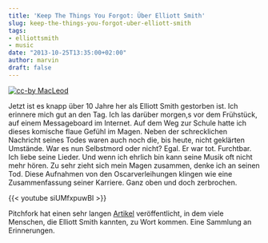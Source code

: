 ```yaml
---
title: 'Keep The Things You Forgot: Über Elliott Smith'
slug: keep-the-things-you-forgot-uber-elliott-smith
tags:
- elliottsmith
- music
date: "2013-10-25T13:35:00+02:00"
author: marvin
draft: false
---
```

[![cc-by MacLeod](/images/Elliott_Smith_Memorial_Wall.jpg)](https://en.wikipedia.org/wiki/File:Elliott_Smith_Memorial_Wall.jpg)

Jetzt ist es knapp über 10 Jahre her als Elliott Smith gestorben ist.
Ich erinnere mich gut an den Tag. Ich las darüber morgen,s vor dem
Frühstück, auf einem Messageboard im Internet. Auf dem Weg zur Schule
hatte ich dieses komische flaue Gefühl im Magen. Neben der schrecklichen
Nachricht seines Todes waren auch noch die, bis heute, nicht geklärten
Umstände. War es nun Selbstmord oder nicht? Egal. Er war tot. Furchtbar.
Ich liebe seine Lieder. Und wenn ich ehrlich bin kann seine Musik oft
nicht mehr hören. Zu sehr zieht sich mein Magen zusammen, denke ich an
seinen Tod. Diese Aufnahmen von den Oscarverleihungen klingen wie eine
Zusammenfassung seiner Karriere. Ganz oben und doch zerbrochen.

{{< youtube siUMfxpuwBI >}}

Pitchfork hat einen sehr langen
[Artikel](http://pitchfork.com/features/articles/9246-elliott-smith/)
veröffentlicht, in dem viele Menschen, die Elliott Smith kannten, zu
Wort kommen. Eine Sammlung an Erinnerungen.